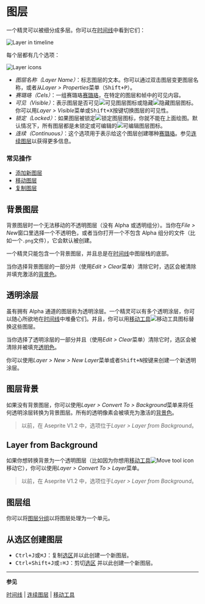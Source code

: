 # 图层

一个精灵可以被细分成多层。你可以在[时间线](timeline.md)中看到它们：

![Layer in timeline](layers/layer-in-timeline.png)

每个层都有几个选项：

![Layer icons](layers/layer-options.png)

- _图层名称（Layer Name）_：标志图层的文本。你可以通过双击图层变更图层名称，或者从*Layer > Properties*菜单（<kbd>Shift+P</kbd>）。
- _赛璐珞（Cels）_：一组赛璐珞[赛璐珞](cel.md)，在特定的图层和帧中的可见内容。
- _可见（Visible）_：表示图层是否可见![可见图层图标](layers/visible-layer.png)或隐藏![隐藏图层图标](layers/hidden-layer.png)。你可以用*Layer > Visible*菜单或<kbd>Shift+X</kbd>按键切换图层的可见性。
- _锁定（Locked）_：如果图层被锁定![锁定图层图标](layers/locked-layer.png)，你就不能在上面绘图。默认情况下，所有图层都是未锁定或可编辑的![可编辑图层图标](layers/editable-layer.png)。
- _连续（Continuous）_：这个选项用于表示给这个图层创建哪种[赛璐珞](cel.md)。参见[连续图层](continuous-layers.md)以获得更多信息。

### 常见操作

- [添加新图层](new-layer.md)
- [移动图层](move-layers.md)
- [复制图层](copy-layers.md)

## 背景图层

背景图层时一个无法移动的不透明图层（没有 Alpha 或透明组分）。当你在*File > New*窗口里选择一个不透明色，或者当你打开一个不包含 Alpha 组分的文件（比如一个`.png`文件），它会默认被创建。

一个精灵只能包含一个背景图层，并且总是在[时间线](timeline.md)中图层栈的底部。

当你选择背景图层的一部分并（使用*Edit > Clear*菜单）清除它时，选区会被清除并填充激活的[背景色](color-bar.md)。

## 透明涂层

虽有拥有 Alpha 通道的图层称为透明涂层。一个精灵可以有多个透明涂层，你可以随心所欲地在[时间线](timeline.md)中堆叠它们。并且，你可以用[移动工具](move-tool.md)![移动工具图标](tools/move-tool.png)替换这些图层。

当你选择了透明涂层的一部分并且（使用*Edit > Clear*菜单）清除它时，选区会被清除并被填充[透明色](transparent-color.md)。

你可以使用*Layer > New > New Layer*菜单或者<kbd>Shift+N</kbd>按键来创建一个新透明涂层。

## 图层背景

如果没有背景图层，你可以使用*Layer > Convert To > Background*菜单来将任何透明涂层转换为背景图层。所有的透明像素会被填充为激活的[背景色](color-bar.md#background-color)。

> 以前，在 Aseprite V1.2 中，选项位于*Layer > Layer from Background*。

## Layer from Background

如果你想转换背景为一个透明图层（比如因为你想用[移动工具](move-tool.md)![Move tool icon](tools/move-tool.png)移动它），你可以使用*Layer > Convert To > Layer*菜单。

> 以前，在 Aseprite V1.2 中，选项位于*Layer > Layer from Background*。

## 图层组

你可以将[图层分组](layer-group.md)以将图层处理为一个单元。

## 从选区创建图层

- <kbd>Ctrl+J</kbd>或<kbd>⌘J</kbd>：复制[选区](selecting.md)并以此创建一个新图层。
- <kbd>Ctrl+Shift+J</kbd>或<kbd>⇧⌘J</kbd>：剪切[选区](selecting.md) 并以此创建一个新图层。

---

**参见**

[时间线](timeline.md) | [连续图层](continuous-layers.md) | [移动工具](move-tool.md)
